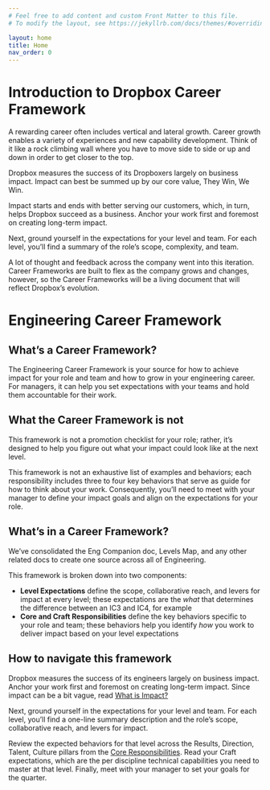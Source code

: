 ```yaml
---
# Feel free to add content and custom Front Matter to this file.
# To modify the layout, see https://jekyllrb.com/docs/themes/#overriding-theme-defaults

layout: home
title: Home
nav_order: 0
---
```

# Introduction to Dropbox Career Framework

A rewarding career often includes vertical and lateral growth. Career growth enables a variety of experiences and new capability development. Think of it like a rock climbing wall where you have to move side to side or up and down in order to get closer to the top.

Dropbox measures the success of its Dropboxers largely on business impact. Impact can best be summed up by our core value, They Win, We Win.
 
Impact starts and ends with better serving our customers, which, in turn, helps Dropbox succeed as a business. Anchor your work first and foremost on creating long-term impact.
 
Next, ground yourself in the expectations for your level and team. For each level, you’ll find a summary of the role’s scope, complexity, and team.

A lot of thought and feedback across the company went into this iteration. Career Frameworks are built to flex as the company grows and changes, however, so the Career Frameworks will be a living document that will reflect Dropbox’s evolution.

# Engineering Career Framework

## What’s a Career Framework?

The Engineering Career Framework is your source for how to achieve impact for your role and team and how to grow in your engineering career. For managers, it can help you set expectations with your teams and hold them accountable for their work.

## What the Career Framework is not

This framework is not a promotion checklist for your role; rather, it’s designed to help you figure out what your impact could look like at the next level.

This framework is not an exhaustive list of examples and behaviors; each responsibility includes three to four key behaviors that serve as guide for how to think about your work. Consequently, you’ll need to meet with your manager to define your impact goals and align on the expectations for your role. 

## What’s in a Career Framework?

We’ve consolidated the Eng Companion doc, Levels Map, and any other related docs to create one source across all of Engineering. 

This framework is broken down into two components:

- **Level Expectations** define the scope, collaborative reach, and levers for impact at every level; these expectations are the *what* that determines the difference between an IC3 and IC4, for example
- **Core and Craft Responsibilities** define the key behaviors specific to your role and team; these behaviors help you identify *how* you work to deliver impact based on your level expectations
## How to navigate this framework

Dropbox measures the success of its engineers largely on business impact. Anchor your work first and foremost on creating long-term impact. Since impact can be a bit vague, read [What is Impact?](/docs/What_is_Impact/)

Next, ground yourself in the expectations for your level and team. For each level, you’ll find a one-line summary description and the role’s scope, collaborative reach, and levers for impact. 

Review the expected behaviors for that level across the Results, Direction, Talent, Culture pillars from the [Core Responsibilities](/assets/CoreResponsibilities.png). Read your Craft expectations, which are the per discipline technical capabilities you need to master at that level. Finally, meet with your manager to set your goals for the quarter. 
